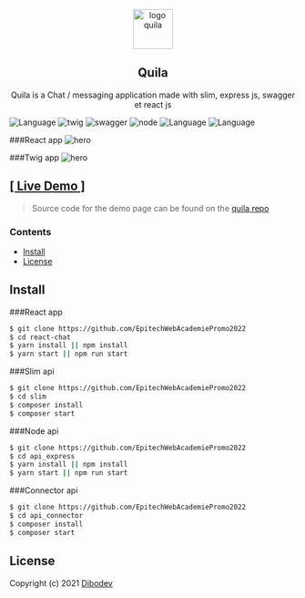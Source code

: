 <p align="center">
<img width="70" height="70" alt="logo quila" src="https://dibodev-files.s3.eu-west-3.amazonaws.com/quila192.png">
</p>

<h2 align="center">Quila</h2>

<p align="center">
 Quila is a Chat / messaging application made with slim, express js, swagger et react js
</p>

![Language](https://img.shields.io/badge/language-react-blue.svg?style=flat)
![twig](https://img.shields.io/badge/language-twig-green.svg?style=flat)
![swagger](https://img.shields.io/badge/language-swagger-green.svg?style=flat)
![node](https://img.shields.io/badge/language-node-darkgreen.svg?style=flat)
![Language](https://img.shields.io/badge/language-javascript-yellow.svg?style=flat)
![Language](https://img.shields.io/badge/language-scss-ce679a.svg?style=flat)

###React app
<img alt="hero" src="https://dibodev-files.s3.eu-west-3.amazonaws.com/Screenshot_26.png">

###Twig app
<img alt="hero" src="https://dibodev-files.s3.eu-west-3.amazonaws.com/Screenshot_25.png">

## [[ Live Demo ]](https://quila.vercel.app)

> Source code for the demo page can be found on the [quila repo](https://github.com/Leoglme/react-chat-app)

### Contents

- [Install](#install)
- [License](#license)

## Install

###React app

```sh
$ git clone https://github.com/EpitechWebAcademiePromo2022
$ cd react-chat
$ yarn install || npm install
$ yarn start || npm run start
```

###Slim api

```sh
$ git clone https://github.com/EpitechWebAcademiePromo2022
$ cd slim
$ composer install
$ composer start
```

###Node api

```sh
$ git clone https://github.com/EpitechWebAcademiePromo2022
$ cd api_express
$ yarn install || npm install
$ yarn start || npm run start
```

###Connector api

```sh
$ git clone https://github.com/EpitechWebAcademiePromo2022
$ cd api_connector
$ composer install
$ composer start
```

## License

Copyright (c) 2021 [Dibodev](https://github.com/leoglme)
